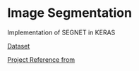 # Image Segmentation
Implementation of SEGNET in KERAS


[Dataset](https://drive.google.com/file/d/0B0d9ZiqAgFkiOHR1NTJhWVJMNEU/view?usp=sharing)





[Project Reference from](https://github.com/divamgupta/image-segmentation-keras)
